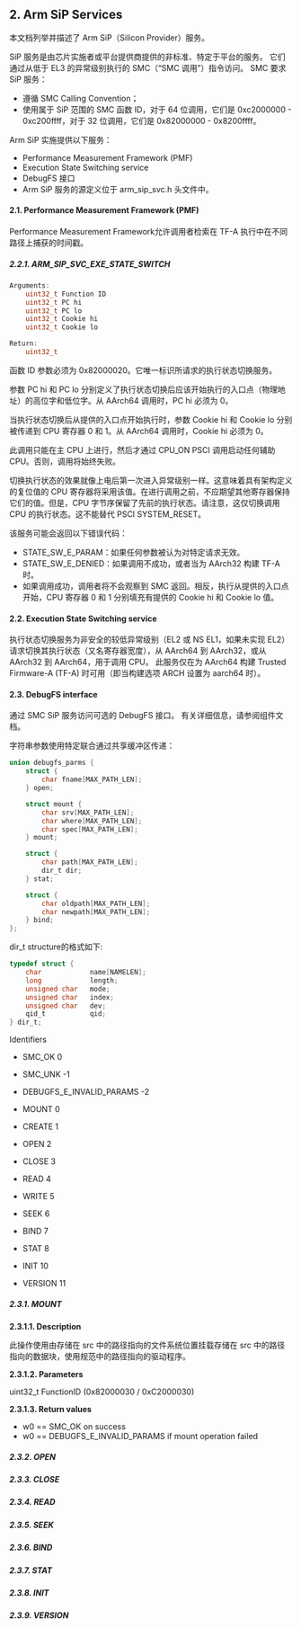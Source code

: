## 2. Arm SiP Services

本文档列举并描述了 Arm SiP（Silicon Provider）服务。

SiP 服务是由芯片实施者或平台提供商提供的非标准、特定于平台的服务。 它们通过从低于 EL3 的异常级别执行的 SMC（“SMC 调用”）指令访问。 SMC 要求 SiP 服务：
- 遵循 SMC Calling Convention；
- 使用属于 SiP 范围的 SMC 函数 ID，对于 64 位调用，它们是 0xc2000000 - 0xc200ffff，对于 32 位调用，它们是 0x82000000 - 0x8200ffff。

Arm SiP 实施提供以下服务：
- Performance Measurement Framework (PMF)
- Execution State Switching service
- DebugFS 接口
- Arm SiP 服务的源定义位于 arm_sip_svc.h 头文件中。

#### 2.1. Performance Measurement Framework (PMF)

Performance Measurement Framework允许调用者检索在 TF-A 执行中在不同路径上捕获的时间戳。

##### 2.2.1. ARM_SIP_SVC_EXE_STATE_SWITCH
```c
Arguments:
    uint32_t Function ID
    uint32_t PC hi
    uint32_t PC lo
    uint32_t Cookie hi
    uint32_t Cookie lo

Return:
    uint32_t
```

函数 ID 参数必须为 0x82000020。它唯一标识所请求的执行状态切换服务。

参数 PC hi 和 PC lo 分别定义了执行状态切换后应该开始执行的入口点（物理地址）的高位字和低位字。从 AArch64 调用时，PC hi 必须为 0。

当执行状态切换后从提供的入口点开始执行时，参数 Cookie hi 和 Cookie lo 分别被传递到 CPU 寄存器 0 和 1。从 AArch64 调用时，Cookie hi 必须为 0。

此调用只能在主 CPU 上进行，然后才通过 CPU_ON PSCI 调用启动任何辅助 CPU。否则，调用将始终失败。

切换执行状态的效果就像上电后第一次进入异常级别一样。这意味着具有架构定义的复位值的 CPU 寄存器将采用该值。在进行调用之前，不应期望其他寄存器保持它们的值。但是，CPU 字节序保留了先前的执行状态。请注意，这仅切换调用 CPU 的执行状态。这不能替代 PSCI SYSTEM_RESET。

该服务可能会返回以下错误代码：
- STATE_SW_E_PARAM：如果任何参数被认为对特定请求无效。
- STATE_SW_E_DENIED：如果调用不成功，或者当为 AArch32 构建 TF-A 时。
- 如果调用成功，调用者将不会观察到 SMC 返回。相反，执行从提供的入口点开始，CPU 寄存器 0 和 1 分别填充有提供的 Cookie hi 和 Cookie lo 值。

#### 2.2. Execution State Switching service

执行状态切换服务为非安全的较低异常级别（EL2 或 NS EL1，如果未实现 EL2）请求切换其执行状态（又名寄存器宽度），从 AArch64 到 AArch32，或从 AArch32 到 AArch64，用于调用 CPU。 此服务仅在为 AArch64 构建 Trusted Firmware-A (TF-A) 时可用（即当构建选项 ARCH 设置为 aarch64 时）。

#### 2.3. DebugFS interface

通过 SMC SiP 服务访问可选的 DebugFS 接口。 有关详细信息，请参阅组件文档。

字符串参数使用特定联合通过共享缓冲区传递：

```c
union debugfs_parms {
    struct {
        char fname[MAX_PATH_LEN];
    } open;

    struct mount {
        char srv[MAX_PATH_LEN];
        char where[MAX_PATH_LEN];
        char spec[MAX_PATH_LEN];
    } mount;

    struct {
        char path[MAX_PATH_LEN];
        dir_t dir;
    } stat;

    struct {
        char oldpath[MAX_PATH_LEN];
        char newpath[MAX_PATH_LEN];
    } bind;
};
```

dir_t structure的格式如下:
```c
typedef struct {
    char            name[NAMELEN];
    long            length;
    unsigned char   mode;
    unsigned char   index;
    unsigned char   dev;
    qid_t           qid;
} dir_t;
```

Identifiers
- SMC_OK 0
- SMC_UNK -1
- DEBUGFS_E_INVALID_PARAMS -2

- MOUNT 0
- CREATE 1
- OPEN 2
- CLOSE 3
- READ 4
- WRITE 5
- SEEK 6
- BIND 7
- STAT 8
- INIT 10
- VERSION 11

##### 2.3.1. MOUNT

**2.3.1.1. Description**

此操作使用由存储在 src 中的路径指向的文件系统位置挂载存储在 src 中的路径指向的数据块，使用规范中的路径指向的驱动程序。

**2.3.1.2. Parameters**

uint32_t  FunctionID (0x82000030 / 0xC2000030)

**2.3.1.3. Return values**

- w0 == SMC_OK on success
- w0 == DEBUGFS_E_INVALID_PARAMS if mount operation failed

##### 2.3.2.  OPEN
##### 2.3.3.  CLOSE
##### 2.3.4.  READ
##### 2.3.5.  SEEK
##### 2.3.6.  BIND
##### 2.3.7.  STAT
##### 2.3.8.  INIT
##### 2.3.9.  VERSION